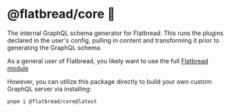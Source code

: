 # @flatbread/core 🍶

The internal GraphQL schema generator for Flatbread. This runs the plugins declared in the user's config, pulling in content and transforming it prior to generating the GraphQL schema.

As a general user of Flatbread, you likely want to use the full [Flatbread module](https://www.npmjs.com/package/flatbread)

However, you can utilize this package directly to build your own custom GraphQL server via installing:

```bash
pnpm i @flatbread/core@latest
```
